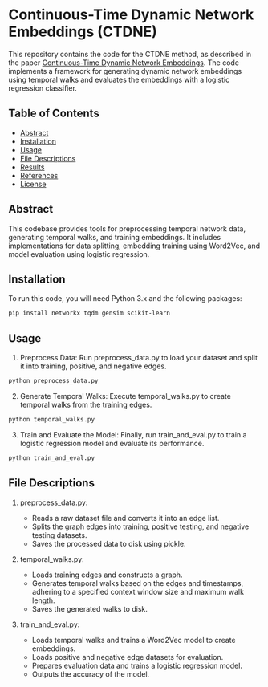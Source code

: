 # Continuous-Time Dynamic Network Embeddings (CTDNE)

This repository contains the code for the CTDNE method, as described in the paper [Continuous-Time Dynamic Network Embeddings](https://dl.acm.org/doi/fullHtml/10.1145/3184558.3191526). The code implements a framework for generating dynamic network embeddings using temporal walks and evaluates the embeddings with a logistic regression classifier.

## Table of Contents
- [Abstract](#abstract)
- [Installation](#installation)
- [Usage](#usage)
- [File Descriptions](#file-descriptions)
- [Results](#results)
- [References](#references)
- [License](#license)

## Abstract
This codebase provides tools for preprocessing temporal network data, generating temporal walks, and training embeddings. It includes implementations for data splitting, embedding training using Word2Vec, and model evaluation using logistic regression.

## Installation
To run this code, you will need Python 3.x and the following packages:

```bash
pip install networkx tqdm gensim scikit-learn
```
## Usage
1. Preprocess Data: Run preprocess_data.py to load your dataset and split it into training, positive, and negative edges.

```bash
python preprocess_data.py
```

2. Generate Temporal Walks: Execute temporal_walks.py to create temporal walks from the training edges.
```bash
python temporal_walks.py
```

3. Train and Evaluate the Model: Finally, run train_and_eval.py to train a logistic regression model and evaluate its performance.

```bash
python train_and_eval.py
```

## File Descriptions
1. preprocess_data.py:
    - Reads a raw dataset file and converts it into an edge list.
    - Splits the graph edges into training, positive testing, and negative testing datasets.
    - Saves the processed data to disk using pickle.

2. temporal_walks.py:
    - Loads training edges and constructs a graph.
    - Generates temporal walks based on the edges and timestamps, adhering to a specified context window size and maximum walk length.
    - Saves the generated walks to disk.

3. train_and_eval.py:
    - Loads temporal walks and trains a Word2Vec model to create embeddings.
    - Loads positive and negative edge datasets for evaluation.
    - Prepares evaluation data and trains a logistic regression model.
    - Outputs the accuracy of the model.